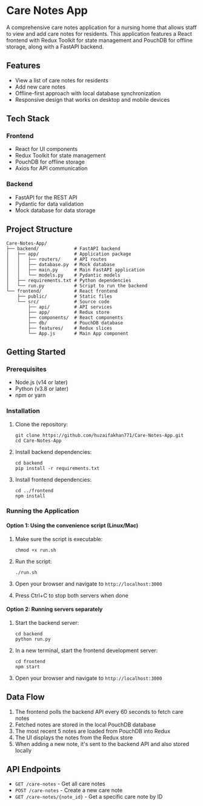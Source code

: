 # Care Notes App

A comprehensive care notes application for a nursing home that allows staff to view and add care notes for residents. This application features a React frontend with Redux Toolkit for state management and PouchDB for offline storage, along with a FastAPI backend.

## Features

- View a list of care notes for residents
- Add new care notes
- Offline-first approach with local database synchronization
- Responsive design that works on desktop and mobile devices

## Tech Stack

### Frontend
- React for UI components
- Redux Toolkit for state management
- PouchDB for offline storage
- Axios for API communication

### Backend
- FastAPI for the REST API
- Pydantic for data validation
- Mock database for data storage

## Project Structure

```
Care-Notes-App/
├── backend/             # FastAPI backend
│   ├── app/             # Application package
│   │   ├── routers/     # API routes
│   │   ├── database.py  # Mock database
│   │   ├── main.py      # Main FastAPI application
│   │   └── models.py    # Pydantic models
│   ├── requirements.txt # Python dependencies
│   └── run.py           # Script to run the backend
└── frontend/            # React frontend
    ├── public/          # Static files
    └── src/             # Source code
        ├── api/         # API services
        ├── app/         # Redux store
        ├── components/  # React components
        ├── db/          # PouchDB database
        ├── features/    # Redux slices
        └── App.js       # Main App component
```

## Getting Started

### Prerequisites

- Node.js (v14 or later)
- Python (v3.8 or later)
- npm or yarn

### Installation

1. Clone the repository:
   ```
   git clone https://github.com/huzaifakhan771/Care-Notes-App.git
   cd Care-Notes-App
   ```

2. Install backend dependencies:
   ```
   cd backend
   pip install -r requirements.txt
   ```

3. Install frontend dependencies:
   ```
   cd ../frontend
   npm install
   ```

### Running the Application

#### Option 1: Using the convenience script (Linux/Mac)

1. Make sure the script is executable:
   ```
   chmod +x run.sh
   ```

2. Run the script:
   ```
   ./run.sh
   ```

3. Open your browser and navigate to `http://localhost:3000`

4. Press Ctrl+C to stop both servers when done

#### Option 2: Running servers separately

1. Start the backend server:
   ```
   cd backend
   python run.py
   ```

2. In a new terminal, start the frontend development server:
   ```
   cd frontend
   npm start
   ```

3. Open your browser and navigate to `http://localhost:3000`

## Data Flow

1. The frontend polls the backend API every 60 seconds to fetch care notes
2. Fetched notes are stored in the local PouchDB database
3. The most recent 5 notes are loaded from PouchDB into Redux
4. The UI displays the notes from the Redux store
5. When adding a new note, it's sent to the backend API and also stored locally

## API Endpoints

- `GET /care-notes` - Get all care notes
- `POST /care-notes` - Create a new care note
- `GET /care-notes/{note_id}` - Get a specific care note by ID
